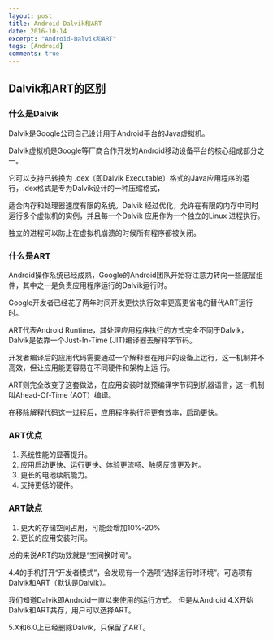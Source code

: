 ```yaml
---
layout: post
title: Android-Dalvik和ART
date: 2016-10-14
excerpt: "Android-Dalvik和ART"
tags: [Android]
comments: true
---
```



## Dalvik和ART的区别

### 什么是Dalvik

Dalvik是Google公司自己设计用于Android平台的Java虚拟机。

Dalvik虚拟机是Google等厂商合作开发的Android移动设备平台的核心组成部分之一。

它可以支持已转换为 .dex（即Dalvik Executable）格式的Java应用程序的运行，.dex格式是专为Dalvik设计的一种压缩格式，

适合内存和处理器速度有限的系统。Dalvik 经过优化，允许在有限的内存中同时运行多个虚拟机的实例，并且每一个Dalvik 应用作为一个独立的Linux 进程执行。

独立的进程可以防止在虚拟机崩溃的时候所有程序都被关闭。

### 什么是ART

Android操作系统已经成熟，Google的Android团队开始将注意力转向一些底层组件，其中之一是负责应用程序运行的Dalvik运行时。

Google开发者已经花了两年时间开发更快执行效率更高更省电的替代ART运行时。 

ART代表Android Runtime，其处理应用程序执行的方式完全不同于Dalvik，Dalvik是依靠一个Just-In-Time (JIT)编译器去解释字节码。

开发者编译后的应用代码需要通过一个解释器在用户的设备上运行，这一机制并不高效，但让应用能更容易在不同硬件和架构上运 行。

ART则完全改变了这套做法，在应用安装时就预编译字节码到机器语言，这一机制叫Ahead-Of-Time (AOT）编译。

在移除解释代码这一过程后，应用程序执行将更有效率，启动更快。

 
### ART优点

1. 系统性能的显著提升。
2. 应用启动更快、运行更快、体验更流畅、触感反馈更及时。
3. 更长的电池续航能力。
4. 支持更低的硬件。

### ART缺点

1. 更大的存储空间占用，可能会增加10%-20%
2. 更长的应用安装时间。

总的来说ART的功效就是“空间换时间”。

4.4的手机打开“开发者模式”，会发现有一个选项“选择运行时环境”。可选项有Dalvik和ART（默认是Dalvik）。 

我们知道Dalvik即Android一直以来使用的运行方式。 但是从Android 4.X开始Dalvik和ART共存，用户可以选择ART。

5.X和6.0上已经删除Dalvik，只保留了ART。

